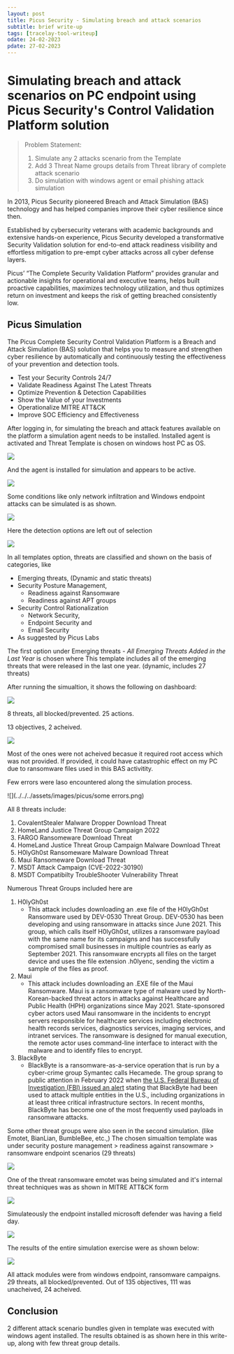 ```yaml
---
layout: post
title: Picus Security - Simulating breach and attack scenarios
subtitle: brief write-up
tags: [tracelay-tool-writeup]
odate: 24-02-2023
pdate: 27-02-2023
---
```

# Simulating breach and attack scenarios on PC endpoint using Picus Security's Control Validation Platform solution
> Problem Statement: 
> 1. Simulate any 2 attacks scenario from the Template
> 2. Add 3 Threat Name groups details from Threat library of complete attack scenario
> 3. Do simulation with windows agent or email phishing attack simulation

In 2013, Picus Security pioneered Breach and Attack Simulation (BAS) technology and has helped companies improve their cyber resilience since then.

Established by cybersecurity veterans with academic backgrounds and extensive hands-on experience, Picus Security developed a transformative Security Validation solution for end-to-end attack readiness visibility and effortless mitigation to pre-empt cyber attacks across all cyber defense layers.

Picus’ “The Complete Security Validation Platform” provides granular and actionable insights for operational and executive teams, helps built proactive capabilities, maximizes technology utilization, and thus optimizes return on investment and keeps the risk of getting breached consistently low.

## Picus Simulation
The Picus Complete Security Control Validation Platform is a Breach and Attack Simulation (BAS) solution that helps you to measure and strengthen cyber resilience by automatically and continuously testing the effectiveness of your prevention and detection tools.

- Test your Security Controls 24/7
- Validate Readiness Against The Latest Threats
- Optimize Prevention & Detection Capabilities
- Show the Value of your Investments
- Operationalize MITRE ATT&CK
- Improve SOC Efficiency and Effectiveness

After logging in, for simulating the breach and attack features available on the platform a simulation agent needs to be installed. Installed agent is activated and Threat Template is chosen on windows host PC as OS. 

![](../../../assets/images/picus/agent1.png)

And the agent is installed for simulation and appears to be active.

![](../../../assets/images/picus/agent2.png)

Some conditions like only network infiltration and Windows endpoint attacks can be simulated is as shown.

![](../../../assets/images/picus/agent3.png)

Here the detection options are left out of selection

![](../../../assets/images/picus/no_integrating_detection.png)

In all templates option, threats are classified and shown on the basis of categories, like 
- Emerging threats, (Dynamic and static threats)
- Security Posture Management, 
	- Readiness against Ransomware
	- Readiness against APT groups
- Security Control Rationalization 
	- Network Security, 
	- Endpoint Security and 
	- Email Security
- As suggested by Picus Labs

The first option under Emerging threats - *All Emerging Threats Added in the Last Year* is chosen where This template includes all of the emerging threats that were released in the last one year. (dynamic, includes 27 threats)

After running the simualtion, it shows the following on dashboard:

![](../../../assets/images/picus/simulation1a.png)

8 threats, all blocked/prevented. 25 actions. 

13 objectives, 2 acheived. 

![](../../../assets/images/picus/simulation1b.png)

Most of the ones were not acheived becasue it required root access which was not provided. If provided, it could have catastrophic effect on my PC due to ransomware files used in this BAS activitity.

Few errors were laso encountered along the simulation process.

![](../../../assets/images/picus/some errors.png)

All 8 threats include:
1. CovalentStealer Malware Dropper Download Threat
2. HomeLand Justice Threat Group Campaign 2022
3. FARGO Ransomeware Download Threat
4. HomeLand Justice Threat Group Campaign Malware Download Threat
5. H0lyGh0st Ransomeware Malware Download Threat
6. Maui  Ransomeware Download Threat
7. MSDT Attack Campaign (CVE-2022-30190)
8. MSDT Compatibilty TroubleShooter Vulnerability Threat

Numerous Threat Groups included here are
1. H0lyGh0st
	- This attack includes downloading an .exe file of the H0lyGh0st Ransomware used by DEV-0530 Threat Group. DEV-0530 has been developing and using ransomware in attacks since June 2021. This group, which calls itself H0lyGh0st, utilizes a ransomware payload with the same name for its campaigns and has successfully compromised small businesses in multiple countries as early as September 2021. This ransomware encrypts all files on the target device and uses the file extension .h0lyenc, sending the victim a sample of the files as proof.
2. Maui
	- This attack includes downloading an .EXE file of the Maui Ransomware. Maui is a ransomware type of malware used by North-Korean-backed threat actors in attacks against Healthcare and Public Health (HPH) organizations since May 2021. State-sponsored cyber actors used Maui ransomware in the incidents to encrypt servers responsible for healthcare services including electronic health records services, diagnostics services, imaging services, and intranet services. The ransomware is designed for manual execution, the remote actor uses command-line interface to interact with the malware and to identify files to encrypt.
3. BlackByte
	- BlackByte is a ransomware-as-a-service operation that is run by a cyber-crime group Symantec calls Hecamede. The group sprang to public attention in February 2022 when [the U.S. Federal Bureau of Investigation (FBI) issued an alert](https://www.ic3.gov/Media/News/2022/220211.pdf) stating that BlackByte had been used to attack multiple entities in the U.S., including organizations in at least three critical infrastructure sectors. In recent months, BlackByte has become one of the most frequently used payloads in ransomware attacks.

Some other threat groups were also seen in the second simulation. (like Emotet, BianLian, BumbleBee, etc.,)
The chosen simualtion template was under security posture management > readiness against ransowmare > ransomware endpoint scenarios (29 threats)

![](../../../assets/images/picus/first&second.png)

One of the threat ransomware emotet was being simulated and it's internal threat techniques was as shown in MITRE ATT&CK form

![](../../../assets/images/picus/emotet_ransomware_campaign.png)

Simulateously the endpoint installed microsoft defender was having a field day.

![](../../../assets/images/picus/threats_caught_active_defender.png)

The results of the entire simulation exercise were as shown below:

![](../../../assets/images/picus/simulation2_finish.png)

All attack modules were from windows endpoint, ransomware campaigns. 
29 threats, all blocked/prevented. Out of 135 objectives, 111 was unacheived, 24 acheived.

## Conclusion
2 different attack scenario bundles given in template was executed with windows agent installed.
The results obtained is as shown here in this write-up, along with few threat group details. 